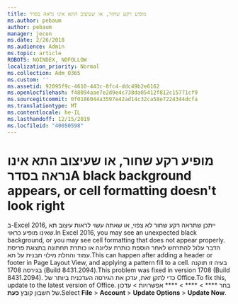 ```yaml
---
title: מופיע רקע שחור, או שעיצוב התא אינו נראה בסדר
ms.author: pebaum
author: pebaum
manager: jecon
ms.date: 2/26/2018
ms.audience: Admin
ms.topic: article
ROBOTS: NOINDEX, NOFOLLOW
localization_priority: Normal
ms.collection: Adm_O365
ms.custom: ''
ms.assetid: 92095f9c-4610-443c-8fc4-ddc49b2e6162
ms.openlocfilehash: f48094aae7e2d9e4c738da05412f812c15771cf9
ms.sourcegitcommit: 0f0186044a3597e42ad14c32ca58e7224344dcfa
ms.translationtype: MT
ms.contentlocale: he-IL
ms.lasthandoff: 12/15/2019
ms.locfileid: "40050598"
---
```

# <a name="a-black-background-appears-or-cell-formatting-doesnt-look-right"></a><span data-ttu-id="feafb-102">מופיע רקע שחור, או שעיצוב התא אינו נראה בסדר</span><span class="sxs-lookup"><span data-stu-id="feafb-102">A black background appears, or cell formatting doesn't look right</span></span>

<span data-ttu-id="feafb-103">ב-Excel 2016, ייתכן שתראה רקע שחור לא צפוי, או שאתה עשוי לראות עיצוב תא שאינו מופיע כראוי.</span><span class="sxs-lookup"><span data-stu-id="feafb-103">In Excel 2016, you may see an unexpected black background, or you may see cell formatting that does not appear properly.</span></span> <span data-ttu-id="feafb-104">הדבר עלול להתרחש לאחר הוספת כותרת עליונה או כותרת תחתונה בתצוגת פריסת עמוד והחלת מילוי תבנית על תא.</span><span class="sxs-lookup"><span data-stu-id="feafb-104">This can happen after adding a header or footer in Page Layout View, and applying a pattern fill to a cell.</span></span> <span data-ttu-id="feafb-105">בעיה זו תוקנה בגירסה 1708 (Build 8431.2094).</span><span class="sxs-lookup"><span data-stu-id="feafb-105">This problem was fixed in version 1708 (Build 8431.2094).</span></span> <span data-ttu-id="feafb-106">כדי לתקן זאת, עדכן את הגירסה העדכנית ביותר של Office.</span><span class="sxs-lookup"><span data-stu-id="feafb-106">To fix this, update to the latest version of Office.</span></span> <span data-ttu-id="feafb-107">בחר \*\*\*\* \> \*\*\*\* \> \*\*\*\* אפשרויות \> עדכון של חשבון קובץ **כעת**.</span><span class="sxs-lookup"><span data-stu-id="feafb-107">Select **File** \> **Account** \> **Update Options** \> **Update Now**.</span></span>
  

